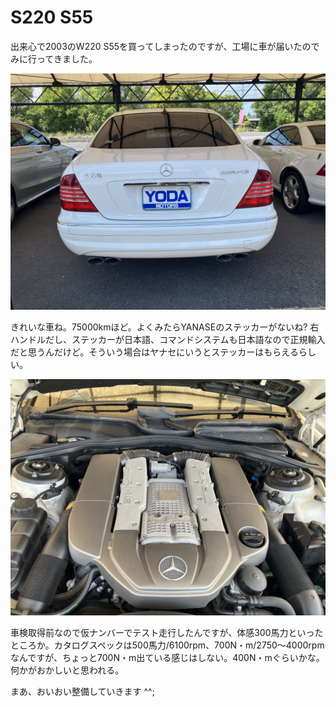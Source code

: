 # S220 S55

出来心で2003のW220 S55を買ってしまったのですが、工場に車が届いたのでみに行ってきました。

![rear](rear.jpeg)

きれいな車ね。75000kmほど。よくみたらYANASEのステッカーがないね? 右ハンドルだし、ステッカーが日本語、コマンドシステムも日本語なので正規輸入だと思うんだけど。そういう場合はヤナセにいうとステッカーはもらえるらしい。

![engine](engine.jpeg)

車検取得前なので仮ナンバーでテスト走行したんですが、体感300馬力といったところか。カタログスペックは500馬力/6100rpm、700N・m/2750～4000rpmなんですが、ちょっと700N・m出ている感じはしない。400N・mぐらいかな。何かがおかしいと思われる。

まあ、おいおい整備していきます ^^;

